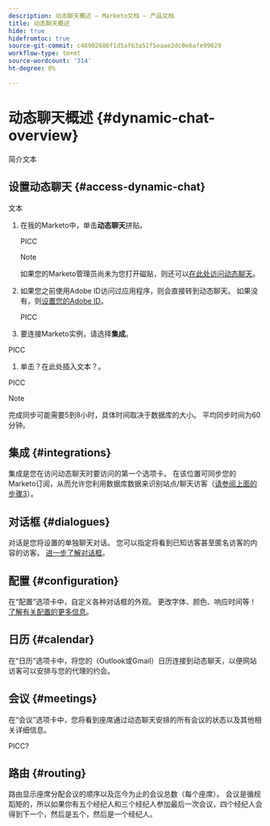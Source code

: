 ```yaml
---
description: 动态聊天概述 — Marketo文档 — 产品文档
title: 动态聊天概述
hide: true
hidefromtoc: true
source-git-commit: c46902686f1d5af63a51f5eaae2dc0e6afe99629
workflow-type: tm+mt
source-wordcount: '314'
ht-degree: 0%

---
```


# 动态聊天概述 {#dynamic-chat-overview}

简介文本

## 设置动态聊天 {#access-dynamic-chat}

文本

1. 在我的Marketo中，单击&#x200B;**动态聊天**&#x200B;拼贴。

   PICC

   >[!NOTE]
   >
   >如果您的Marketo管理员尚未为您打开磁贴，则还可以[在此处访问动态聊天](https://experience.adobe.com/dynamic-chat/)。

1. 如果您之前使用Adobe ID访问过应用程序，则会直接转到动态聊天。 如果没有，则[设置您的Adobe ID](https://helpx.adobe.com/manage-account/using/create-update-adobe-id.html)。

   PICC

1. 要连接Marketo实例，请选择&#x200B;**集成**。

PICC

1. 单击？在此处插入文本？。

PICC

>[!NOTE]
>
>完成同步可能需要5到8小时，具体时间取决于数据库的大小。 平均同步时间为60分钟。

## 集成 {#integrations}

集成是您在访问动态聊天时要访问的第一个选项卡。 在该位置可同步您的Marketo订阅，从而允许您利用数据库数据来识别站点/聊天访客（[请参阅上面的步骤3](#access-dynamic-chat)）。

## 对话框 {#dialogues}

对话是您将设置的单独聊天对话。 您可以指定将看到已知访客甚至匿名访客的内容的访客。 [进一步了解对话框](/help/marketo/product-docs/demand-generation/dynamic-chat/dialogues.md)。

## 配置 {#configuration}

在“配置”选项卡中，自定义各种对话框的外观。 更改字体、颜色、响应时间等！ [了解有关配置的更多信息](/help/marketo/product-docs/demand-generation/dynamic-chat/configuration.md)。

## 日历 {#calendar}

在“日历”选项卡中，将您的（Outlook或Gmail）日历连接到动态聊天，以便网站访客可以安排与您的代理的约会。

## 会议 {#meetings}

在“会议”选项卡中，您将看到座席通过动态聊天安排的所有会议的状态以及其他相关详细信息。

PICC?

## 路由 {#routing}

路由显示座席分配会议的顺序以及迄今为止的会议总数（每个座席）。 会议是循规蹈矩的，所以如果你有五个经纪人和三个经纪人参加最后一次会议，四个经纪人会得到下一个，然后是五个，然后是一个经纪人。
